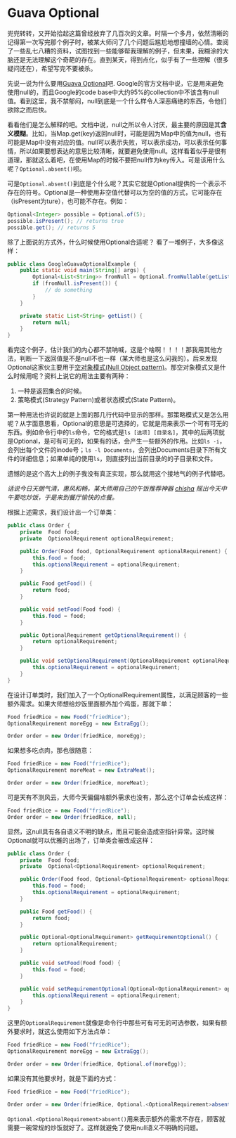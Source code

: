 # Guava Optional

兜兜转转，又开始拾起这篇曾经放弃了几百次的文章。时隔一个多月，依然清晰的记得第一次写完那个例子时，被某大师问了几个问题后尴尬地想撞墙的心情。查阅了一些乱七八糟的资料，试图找到一些能够帮我理解的例子，但未果，我糊涂的大脑还是无法理解这个奇葩的存在。直到某天，得到点化，似乎有了一些理解（很多疑问还在），希望写完不要被杀。

先说一说为什么要用[Guava Optional](https://code.google.com/p/guava-libraries/wiki/UsingAndAvoidingNullExplained)吧. Google的官方文档中说，它是用来避免使用null的，而且Google的code base中大约95%的collection中不该含有null值。看到这里，我不禁郁闷，null到底是一个什么样令人深恶痛绝的东西，令他们欲除之而后快。

看看他们是怎么解释的吧。文档中说，null之所以令人讨厌，最主要的原因是其**含义模糊**。比如，当Map.get(key)返回null时，可能是因为Map中的值为null，也有可能是Map中没有对应的值。null可以表示失败，可以表示成功，可以表示任何事情，所以如果要想表达的意思比较清晰，就要避免使用null。这样看着似乎是很有道理，那就这么着吧，在使用Map的时候不要把null作为key传入。可是该用什么呢？`Optional.absent()`呗。

可是`Optional.absent()`到底是个什么呢？其实它就是Optional提供的一个表示不存在的符号。Optional是一种使用非空值代替可以为空的值的方式，它可能存在（isPresent为ture），也可能不存在。例如：

```java
Optional<Integer> possible = Optional.of(5);
possible.isPresent(); // returns true
possible.get(); // returns 5
```

除了上面说的方式外，什么时候使用Optional合适呢？ 看了一堆例子，大多像这样：

```java
public class GoogleGuavaOptionalExample {
    public static void main(String[] args) {
        Optional<List<String>> fromNull = Optional.fromNullable(getList());
        if (fromNull.isPresent()) {
            // do something
        }
    }

    private static List<String> getList() {
        return null;
    }
}
```

看完这个例子，估计我们的内心都不禁呐喊，这是个啥啊！！！！那我用其他方法，判断一下返回值是不是null不也一样（某大师也是这么问我的）。后来发现Optional这家伙主要用于[空对象模式(Null Object pattern)](http://en.wikipedia.org/wiki/Null_Object_pattern)。那空对象模式又是什么时候用呢？资料上说它的用法主要有两种：

1. 一种是返回集合的时候。
2. 策略模式(Strategy Pattern)或者状态模式(State Pattern)。

第一种用法也许说的就是上面的那几行代码中显示的那样。那策略模式又是怎么用呢？从字面意思看，Optional的意思是可选择的，它就是用来表示一个可有可无的东西。例如命令行中的`ls`命令，它的格式是`ls [选项] [目录名]`，其中的后两项就是Optional，是可有可无的，如果有的话，会产生一些额外的作用。比如`ls -i`，会列出每个文件的inode号；`ls -l Documents`，会列出Documents目录下所有文件的详细信息；如果单纯的使用`ls`，则直接列出当前目录的的子目录和文件。

遗憾的是这个高大上的例子我没有真正实现，那么就用这个接地气的例子代替吧。

*话说今日天朗气清，惠风和畅，某大师用自己的午饭推荐神器 [chisha](http://icodeit.org/2014/09/simple-idea-and-simple-script/) 摇出今天中午要吃炒饭，于是来到餐厅愉快的点餐。*

根据上述需求，我们设计出一个订单类：

```java
public class Order {
    private  Food food;
    private  OptionalRequirement optionalRequirement;

    public Order(Food food, OptionalRequirement optionalRequirement) {
        this.food = food;
        this.optionalRequirement = optionalRequirement;
    }

    public Food getFood() {
        return food;
    }

    public void setFood(Food food) {
        this.food = food;
    }

    public OptionalRequirement getOptionalRequirement() {
        return optionalRequirement;
    }

    public void setOptionalRequirement(OptionalRequirement optionalRequirement) {
        this.optionalRequirement = optionalRequirement;
    }
}
```
在设计订单类时，我们加入了一个OptionalRequirement属性，以满足顾客的一些额外需求。如果大师想给炒饭里面额外加个鸡蛋，那就下单：

```java
Food friedRice = new Food("friedRice");
OptionalRequirement moreEgg = new ExtraEgg();

Order order = new Order(friedRice, moreEgg);
```

如果想多吃点肉，那也很随意：

```java
Food friedRice = new Food("friedRice");
OptionalRequirement moreMeat = new ExtraMeat();

Order order = new Order(friedRice, moreMeat);
```

可是天有不测风云，大师今天偏偏啥额外需求也没有，那么这个订单会长成这样：

```java
Food friedRice = new Food("friedRice");
Order order = new Order(friedRice, null);
```

显然，这null具有各自语义不明的缺点，而且可能会造成空指针异常。这时候Optional就可以优雅的出场了，订单类会被改成这样：

```java
public class Order {
    private  Food food;
    private  Optional<OptionalRequirement> optionalRequirement;

    public Order(Food food, Optional<OptionalRequirement> optionalRequirement) {
        this.food = food;
        this.optionalRequirement = optionalRequirement;
    }

    public Food getFood() {
        return food;
    }

    public Optional<OptionalRequirement> getRequirementOptional() {
        return optionalRequirement;
    }

    public void setFood(Food food) {
        this.food = food;
    }

    public void setRequirementOptional(Optional<OptionalRequirement> optionalRequirement) {
        this.optionalRequirement = optionalRequirement;
    }
}
```

这里的`OptionalRequirement`就像是命令行中那些可有可无的可选参数，如果有额外要求时，就这么使用如下方法点单：

```java
Food friedRice = new Food("friedRice");
OptionalRequirement moreEgg = new ExtraEgg();

Order order = new Order(friedRice, Optional.of(moreEgg));
```

如果没有其他要求时，就是下面的方式：

```java
Food friedRice = new Food("friedRice");

Order order = new Order(friedRice, Optional.<OptionalRequirement>absent());
```

`Optional.<OptionalRequirement>absent()`用来表示额外的需求不存在，顾客就需要一碗常规的炒饭就好了。这样就避免了使用null语义不明确的问题。
